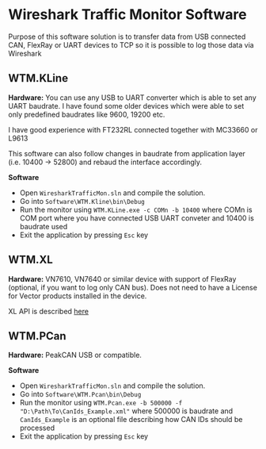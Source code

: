 # Wireshark Traffic Monitor Software
Purpose of this software solution is to transfer data from USB connected CAN, FlexRay or UART devices to TCP so it is possible to log those data via Wireshark

## WTM.KLine
**Hardware:** You can use any USB to UART converter which is able to set any UART baudrate. I have found some older devices which were able to set only predefined baudrates like 9600, 19200 etc.  

I have good experience with FT232RL connected together with MC33660 or L9613

This software can also follow changes in baudrate from application layer (i.e. 10400 -> 52800) and rebaud the interface accordingly.

**Software** 
 * Open `WiresharkTrafficMon.sln` and compile the solution. 
 * Go into `Software\WTM.Kline\bin\Debug`
 * Run the monitor using `WTM.KLine.exe -c COMn -b 10400` where COMn is COM port where you have connected USB UART conveter and 10400 is baudrate used
 * Exit the application by pressing `Esc` key
 
## WTM.XL
**Hardware:** VN7610, VN7640 or similar device with support of FlexRay (optional, if you want to log only CAN bus). Does not need to have a License for Vector products installed in the device.  

XL API is described [here](https://cdn.vector.com/cms/content/products/XL_Driver_Library/Docs/XL_Driver_Library_Manual_EN.pdf)

## WTM.PCan
**Hardware:** PeakCAN USB or compatible.

**Software** 
 * Open `WiresharkTrafficMon.sln` and compile the solution. 
 * Go into `Software\WTM.Pcan\bin\Debug`
 * Run the monitor using `WTM.Pcan.exe -b 500000 -f "D:\Path\To\CanIds_Example.xml"` where 500000 is baudrate and `CanIds_Example` is an optional file describing how CAN IDs should be processed
 * Exit the application by pressing `Esc` key
